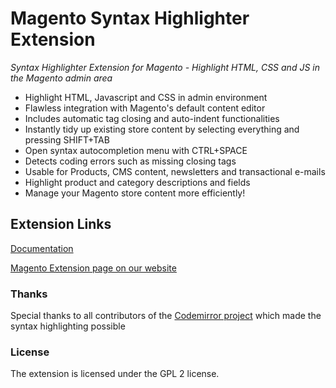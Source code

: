 # Magento Syntax Highlighter Extension

*Syntax Highlighter Extension for Magento - Highlight HTML, CSS and JS in the Magento admin area*

* Highlight HTML, Javascript and CSS in admin environment
* Flawless integration with Magento's default content editor
* Includes automatic tag closing and auto-indent functionalities
* Instantly tidy up existing store content by selecting everything and pressing SHIFT+TAB
* Open syntax autocompletion menu with CTRL+SPACE
* Detects coding errors such as missing closing tags
* Usable for Products, CMS content, newsletters and transactional e-mails
* Highlight product and category descriptions and fields
* Manage your Magento store content more efficiently!

## Extension Links
[Documentation](https://plugin.company/docs/magento-extensions/magento-syntax-highlighter-user-manual/)

[Magento Extension page on our website](https://plugin.company/magento-extensions/syntax-highlighter.html)

### Thanks
Special thanks to all contributors of the [Codemirror project](https://github.com/codemirror/codemirror) which made the syntax highlighting possible

### License
The extension is licensed under the GPL 2 license.
